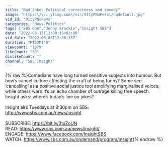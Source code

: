 ```yaml
---
title: "Bad Joke: Political correctness and comedy"
image: "https:\/\/i.ytimg.com\/vi\/91tyPNuFe4s\/hqdefault.jpg"
vid_id: "91tyPNuFe4s"
categories: "News-Politics"
tags: ["SBS One","Jenny Brockie","Insight SBS"]
date: "2022-03-13T13:00:15+03:00"
vid_date: "2022-03-08T12:36:35Z"
duration: "PT52M14S"
viewcount: "1079"
likeCount: "39"
dislikeCount: ""
channel: "SBS Insight"
---
```

{% raw %}Comedians have long turned sensitive subjects into humour. But how’s cancel culture affecting the craft of being funny? Some see ‘cancelling’ as a positive social justice tool amplifying marginalised voices, while others warn it’s an echo chamber of outrage killing free speech. Insight asks: where’s today’s line on jokes?<br /><br />Insight airs Tuesdays at 8:30pm on SBS:  <a rel="nofollow" target="blank" href="http://www.sbs.com.au/news/insight​">http://www.sbs.com.au/news/insight​</a><br /><br />SUBSCRIBE: <a rel="nofollow" target="blank" href="https://bit.ly/3txZoUN">https://bit.ly/3txZoUN</a><br />READ: <a rel="nofollow" target="blank" href="https://www.sbs.com.au/news/insight/​">https://www.sbs.com.au/news/insight/​</a><br />ENGAGE: <a rel="nofollow" target="blank" href="https://www.facebook.com/InsightSBS​">https://www.facebook.com/InsightSBS​</a><br />WATCH: <a rel="nofollow" target="blank" href="https://www.sbs.com.au/ondemand/program/insight">https://www.sbs.com.au/ondemand/program/insight</a>{% endraw %}
